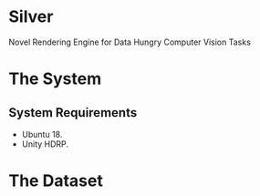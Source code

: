 # Silver
Novel Rendering Engine for Data Hungry Computer Vision Tasks



# The System 

## System Requirements
* Ubuntu 18.
* Unity HDRP.

# The Dataset


